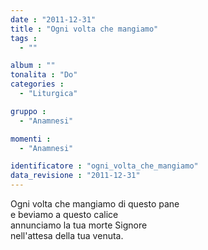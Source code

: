 ```yaml
---
date : "2011-12-31"
title : "Ogni volta che mangiamo"
tags : 
  - ""

album : ""
tonalita : "Do"
categories : 
  - "Liturgica"

gruppo : 
  - "Anamnesi"

momenti : 
  - "Anamnesi"

identificatore : "ogni_volta_che_mangiamo"
data_revisione : "2011-12-31"
---
```

  
  
Ogni volta che mangiamo di questo pane    
e beviamo a questo calice    
annunciamo la tua morte Signore    
nell'attesa della tua venuta.  
  
  
  
